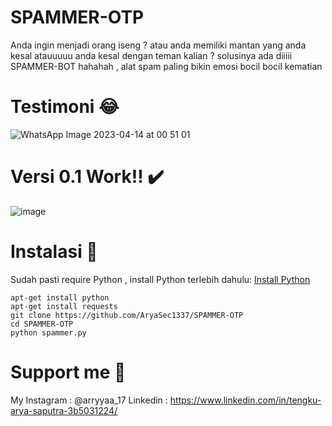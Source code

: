 # SPAMMER-OTP
Anda ingin menjadi orang iseng ? atau anda memiliki mantan yang anda kesal atauuuuu anda kesal dengan teman kalian ? solusinya ada diiiii SPAMMER-BOT hahahah , alat spam paling bikin emosi bocil bocil kematian

# Testimoni 😂

![WhatsApp Image 2023-04-14 at 00 51 01](https://user-images.githubusercontent.com/33353823/231847878-c11163a0-2a01-4734-8fc2-5c95153c0344.jpg)

# Versi 0.1 Work!! ✔️

![image](https://user-images.githubusercontent.com/33353823/231848295-b061ae21-b058-4595-89be-364b966896a5.png)

# Instalasi 🚀
Sudah pasti require Python , install Python terlebih dahulu: [Install Python](https://www.python.org/downloads/)

```apt-get install git
apt-get install python
apt-get install requests
git clone https://github.com/AryaSec1337/SPAMMER-OTP
cd SPAMMER-OTP
python spammer.py
```

# Support me 🚀
My Instagram : @arryyaa_17
Linkedin : https://www.linkedin.com/in/tengku-arya-saputra-3b5031224/
